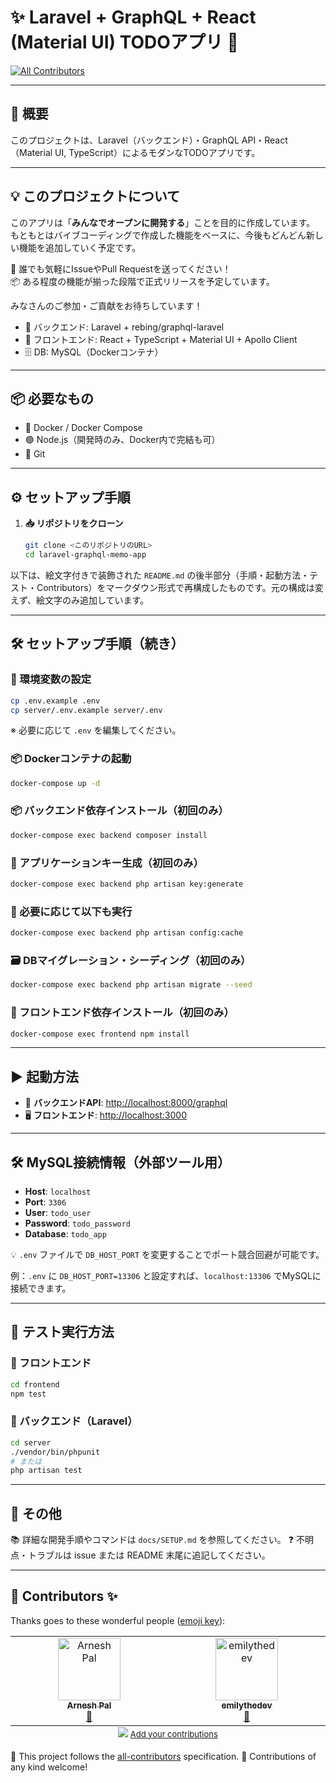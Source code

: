 # ✨ Laravel + GraphQL + React (Material UI) TODOアプリ 📝

<!-- ALL-CONTRIBUTORS-BADGE:START - Do not remove or modify this section -->
[![All Contributors](https://img.shields.io/badge/all_contributors-2-orange.svg?style=flat-square)](#contributors-)
<!-- ALL-CONTRIBUTORS-BADGE:END -->

---

## 🚀 概要

このプロジェクトは、Laravel（バックエンド）・GraphQL API・React（Material UI, TypeScript）によるモダンなTODOアプリです。

---

## 💡 このプロジェクトについて

このアプリは「**みんなでオープンに開発する**」ことを目的に作成しています。  
もともとはバイブコーディングで作成した機能をベースに、今後もどんどん新しい機能を追加していく予定です。

💬 誰でも気軽にIssueやPull Requestを送ってください！  
📦 ある程度の機能が揃った段階で正式リリースを予定しています。

みなさんのご参加・ご貢献をお待ちしています！

- 🔧 バックエンド: Laravel + rebing/graphql-laravel  
- 🎨 フロントエンド: React + TypeScript + Material UI + Apollo Client  
- 🗄️ DB: MySQL（Dockerコンテナ）

---

## 📦 必要なもの

- 🐳 Docker / Docker Compose  
- 🟢 Node.js（開発時のみ、Docker内で完結も可）  
- 🧰 Git

---

## ⚙️ セットアップ手順

1. **📥 リポジトリをクローン**
   ```bash
   git clone <このリポジトリのURL>
   cd laravel-graphql-memo-app
以下は、絵文字付きで装飾された `README.md` の後半部分（手順・起動方法・テスト・Contributors）をマークダウン形式で再構成したものです。元の構成は変えず、絵文字のみ追加しています。

---

## 🛠️ セットアップ手順（続き）

### 🔐 環境変数の設定

```bash
cp .env.example .env
cp server/.env.example server/.env
```

※ 必要に応じて `.env` を編集してください。

### 📦 Dockerコンテナの起動

```bash
docker-compose up -d
```

### 📦 バックエンド依存インストール（初回のみ）

```bash
docker-compose exec backend composer install
```

### 🔑 アプリケーションキー生成（初回のみ）

```bash
docker-compose exec backend php artisan key:generate
```

### 📁 必要に応じて以下も実行

```bash
docker-compose exec backend php artisan config:cache
```

### 🗃️ DBマイグレーション・シーディング（初回のみ）

```bash
docker-compose exec backend php artisan migrate --seed
```

### 🧩 フロントエンド依存インストール（初回のみ）

```bash
docker-compose exec frontend npm install
```

---

## ▶️ 起動方法

* 🔌 **バックエンドAPI**: [http://localhost:8000/graphql](http://localhost:8000/graphql)
* 🖥️ **フロントエンド**: [http://localhost:3000](http://localhost:3000)

---

## 🛠️ MySQL接続情報（外部ツール用）

* **Host**: `localhost`
* **Port**: `3306`
* **User**: `todo_user`
* **Password**: `todo_password`
* **Database**: `todo_app`

💡 `.env` ファイルで `DB_HOST_PORT` を変更することでポート競合回避が可能です。

例：`.env` に `DB_HOST_PORT=13306` と設定すれば、`localhost:13306` でMySQLに接続できます。

---

## 🧪 テスト実行方法

### 🎨 フロントエンド

```bash
cd frontend
npm test
```

### 🔧 バックエンド（Laravel）

```bash
cd server
./vendor/bin/phpunit
# または
php artisan test
```

---

## 📝 その他

📚 詳細な開発手順やコマンドは `docs/SETUP.md` を参照してください。
❓ 不明点・トラブルは issue または README 末尾に追記してください。

---

## 👥 Contributors ✨

Thanks goes to these wonderful people ([emoji key](https://allcontributors.org/docs/en/emoji-key)):

<!-- ALL-CONTRIBUTORS-LIST:START - Do not remove or modify this section -->

<!-- prettier-ignore-start -->

<!-- markdownlint-disable -->

<table>
  <tbody>
    <tr>
      <td align="center" valign="top" width="14.28%">
        <a href="https://github.com/Arnesh-pal">
          <img src="https://avatars.githubusercontent.com/u/144382300?v=4?s=100" width="100px;" alt="Arnesh Pal"/><br />
          <sub><b>Arnesh Pal</b></sub>
        </a><br />
        <a href="https://github.com/kaminuma/laravel-graphql-memo-app/commits?author=Arnesh-pal" title="Documentation">📖</a>
      </td>
      <td align="center" valign="top" width="14.28%">
        <a href="https://github.com/emilythedev">
          <img src="https://avatars.githubusercontent.com/u/140520093?v=4?s=100" width="100px;" alt="emilythedev"/><br />
          <sub><b>emilythedev</b></sub>
        </a><br />
        <a href="https://github.com/kaminuma/laravel-graphql-memo-app/commits?author=emilythedev" title="Documentation">📖</a>
      </td>
    </tr>
  </tbody>
  <tfoot>
    <tr>
      <td align="center" colspan="7" style="font-size:13px;">
        <img src="https://raw.githubusercontent.com/all-contributors/all-contributors-cli/1b8533af435da9854653492b1327a23a4dbd0a10/assets/logo-small.svg">
        <a href="https://all-contributors.js.org/docs/en/bot/usage">Add your contributions</a>
      </td>
    </tr>
  </tfoot>
</table>
<!-- markdownlint-restore -->
<!-- prettier-ignore-end -->
<!-- ALL-CONTRIBUTORS-LIST:END -->

📘 This project follows the [all-contributors](https://github.com/all-contributors/all-contributors) specification.
💬 Contributions of any kind welcome!
